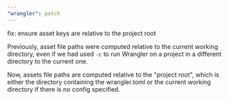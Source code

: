 ```yaml
---
"wrangler": patch
---
```


fix: ensure asset keys are relative to the project root

Previously, asset file paths were computed relative to the current working
directory, even if we had used `-c` to run Wrangler on a project in a different
directory to the current one.

Now, assets file paths are computed relative to the "project root", which is
either the directory containing the wrangler.toml or the current working directory
if there is no config specified.
